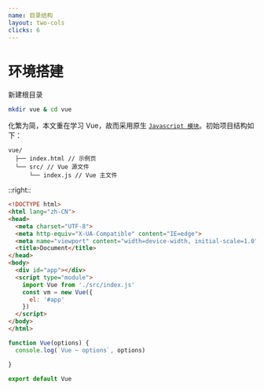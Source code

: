 ```yaml
---
name: 目录结构
layout: two-cols
clicks: 6
---
```

# 环境搭建

<v-clicks>

新建根目录

</v-clicks>

<v-clicks>

``` bash
mkdir vue & cd vue
```

化繁为简，本文重在学习 Vue，故而采用原生 [`Javascript 模块`](https://developer.mozilla.org/zh-CN/docs/Web/JavaScript/Guide/Modules)。初始项目结构如下：

```
vue/
  ├── index.html // 示例页
  └── src/ // Vue 源文件
      └── index.js // Vue 主文件
```

</v-clicks>

::right::

<v-clicks>

```html {10-16}
<!DOCTYPE html>
<html lang="zh-CN">
<head>
  <meta charset="UTF-8">
  <meta http-equiv="X-UA-Compatible" content="IE=edge">
  <meta name="viewport" content="width=device-width, initial-scale=1.0">
  <title>Document</title>
</head>
<body>
  <div id="app"></div>
  <script type="module">
    import Vue from './src/index.js'
    const vm = new Vue({
      el: '#app'
    })
  </script>
</body>
</html>
```


```js
function Vue(options) {
  console.log(`Vue ~ options`, options)

}

export default Vue
```


</v-clicks>

<arrow v-click="5" x1="252" y1="278" x2="506" y2="278" color="#564" width="3" arrowSize="1" />
<arrow v-click="6" x1="290" y1="315" x2="500" y2="465" color="#564" width="3" arrowSize="1" />
